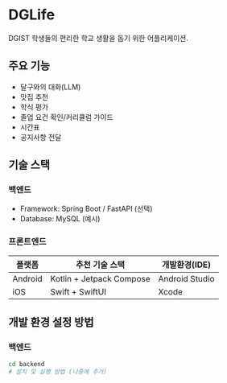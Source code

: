 # DGLife

DGIST 학생들의 편리한 학교 생활을 돕기 위한 어플리케이션.

## 주요 기능
- 달구와의 대화(LLM)
- 맛집 추천
- 학식 평가
- 졸업 요건 확인/커리큘럼 가이드
- 시간표
- 공지사항 전달
  
## 기술 스택

### 백엔드
- Framework: Spring Boot / FastAPI (선택)
- Database: MySQL (예시)

### 프론트엔드
| 플랫폼     | 추천 기술 스택                 | 개발환경(IDE)      |
| ------- | ------------------------ | -------------- |
| Android | Kotlin + Jetpack Compose | Android Studio |
| iOS     | Swift + SwiftUI          | Xcode          |


## 개발 환경 설정 방법

### 백엔드
```bash
cd backend
# 설치 및 실행 방법 (나중에 추가)
